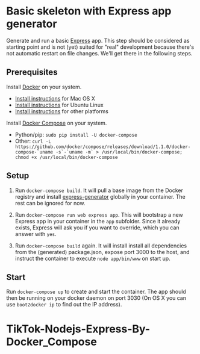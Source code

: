 # Basic skeleton with Express app generator

Generate and run a basic [Express](http://expressjs.com/) app. This step should be considered as starting point and is not (yet) suited for "real" development because there's not automatic restart on file changes. We'll get there in the following steps.

## Prerequisites

Install [Docker](https://www.docker.com/) on your system.

* [Install instructions](https://docs.docker.com/installation/mac/) for Mac OS X
* [Install instructions](https://docs.docker.com/installation/ubuntulinux/) for Ubuntu Linux
* [Install instructions](https://docs.docker.com/installation/) for other platforms

Install [Docker Compose](http://docs.docker.com/compose/) on your system.

* Python/pip: `sudo pip install -U docker-compose`
* Other: ``curl -L https://github.com/docker/compose/releases/download/1.1.0/docker-compose-`uname -s`-`uname -m` > /usr/local/bin/docker-compose; chmod +x /usr/local/bin/docker-compose``

## Setup

1. Run `docker-compose build`. It will pull a base image from the Docker registry and install [express-generator](https://github.com/expressjs/generator) globally in your container. The rest can be ignored for now.

2. Run `docker-compose run web express app`. This will bootstrap a new Express app in your container in the `app` subfolder. Since it already exists, Express will ask you if you want to override, which you can answer with `yes`.

3. Run `docker-compose build` again. It will install install all dependencies from the (generated) package.json, expose port 3000 to the host, and instruct the container to execute `node app/bin/www` on start up.

## Start

Run `docker-compose up` to create and start the container. The app should then be running on your docker daemon on port 3030 (On OS X you can use `boot2docker ip` to find out the IP address).
# TikTok-Nodejs-Express-By-Docker_Compose
